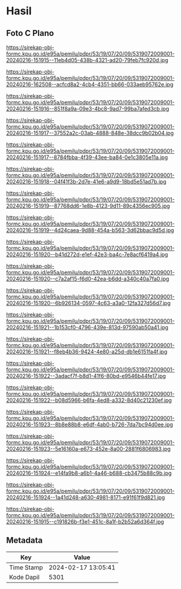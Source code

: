 # Hasil

## Foto C Plano

https://sirekap-obj-formc.kpu.go.id/e95a/pemilu/pdpr/53/19/07/20/09/5319072009001-20240216-151915--11eb4d05-438b-4321-ad20-79feb7fc920d.jpg

https://sirekap-obj-formc.kpu.go.id/e95a/pemilu/pdpr/53/19/07/20/09/5319072009001-20240216-162508--acfcd8a2-4cb4-4351-bb66-033aeb95762e.jpg

https://sirekap-obj-formc.kpu.go.id/e95a/pemilu/pdpr/53/19/07/20/09/5319072009001-20240216-151916--851f8a9a-09e3-4bc8-9ad7-99ba7afed3cb.jpg

https://sirekap-obj-formc.kpu.go.id/e95a/pemilu/pdpr/53/19/07/20/09/5319072009001-20240216-151917--37552a2c-03ab-4888-848e-38dcc9b02b04.jpg

https://sirekap-obj-formc.kpu.go.id/e95a/pemilu/pdpr/53/19/07/20/09/5319072009001-20240216-151917--8784fbba-4f39-43ee-ba84-0e1c3805e11a.jpg

https://sirekap-obj-formc.kpu.go.id/e95a/pemilu/pdpr/53/19/07/20/09/5319072009001-20240216-151918--04f41f3b-2d7e-41e6-a9d9-18bd5e51ad7b.jpg

https://sirekap-obj-formc.kpu.go.id/e95a/pemilu/pdpr/53/19/07/20/09/5319072009001-20240216-151919--87768dd6-1e8b-4123-9d11-89c4356ec905.jpg

https://sirekap-obj-formc.kpu.go.id/e95a/pemilu/pdpr/53/19/07/20/09/5319072009001-20240216-151919--4d24caea-9d88-454a-b563-3d62bbac9d5d.jpg

https://sirekap-obj-formc.kpu.go.id/e95a/pemilu/pdpr/53/19/07/20/09/5319072009001-20240216-151920--b41d272d-e1ef-42e3-ba4c-7e8acf6419a4.jpg

https://sirekap-obj-formc.kpu.go.id/e95a/pemilu/pdpr/53/19/07/20/09/5319072009001-20240216-151920--c7a2af15-f6d0-42ea-b6dd-a340c40a7fa0.jpg

https://sirekap-obj-formc.kpu.go.id/e95a/pemilu/pdpr/53/19/07/20/09/5319072009001-20240216-151920--6b926134-0597-4c63-a3a0-12fa327d56d7.jpg

https://sirekap-obj-formc.kpu.go.id/e95a/pemilu/pdpr/53/19/07/20/09/5319072009001-20240216-151921--1b153cf0-4796-439e-813d-97590ab50a41.jpg

https://sirekap-obj-formc.kpu.go.id/e95a/pemilu/pdpr/53/19/07/20/09/5319072009001-20240216-151921--f8eb4b36-9424-4e80-a25d-db1e6151fa4f.jpg

https://sirekap-obj-formc.kpu.go.id/e95a/pemilu/pdpr/53/19/07/20/09/5319072009001-20240216-151922--3adacf7f-b8d1-41f6-80bd-e9546b44fe17.jpg

https://sirekap-obj-formc.kpu.go.id/e95a/pemilu/pdpr/53/19/07/20/09/5319072009001-20240216-151922--b08d5966-b6fa-4ed8-a332-8d40c21230ef.jpg

https://sirekap-obj-formc.kpu.go.id/e95a/pemilu/pdpr/53/19/07/20/09/5319072009001-20240216-151923--8b8e88b8-e6df-4ab0-b726-7da7bc94d0ee.jpg

https://sirekap-obj-formc.kpu.go.id/e95a/pemilu/pdpr/53/19/07/20/09/5319072009001-20240216-151923--5e16160a-e673-452e-8a00-2881f6806983.jpg

https://sirekap-obj-formc.kpu.go.id/e95a/pemilu/pdpr/53/19/07/20/09/5319072009001-20240216-151924--e14fa9b8-a6b1-4a46-b688-cb3475b88c9b.jpg

https://sirekap-obj-formc.kpu.go.id/e95a/pemilu/pdpr/53/19/07/20/09/5319072009001-20240216-151924--1a41d248-a630-4981-8171-e91f61f9d821.jpg

https://sirekap-obj-formc.kpu.go.id/e95a/pemilu/pdpr/53/19/07/20/09/5319072009001-20240216-151915--c191826b-f3e1-451c-8a1f-b2b52a6d364f.jpg


## Metadata

| Key        | Value               |
| ---------- | ------------------- |
| Time Stamp | 2024-02-17 13:05:41 |
| Kode Dapil | 5301                |



